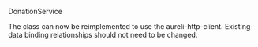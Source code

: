 DonationService

The class can now be reimplemented to use the aureli-http-client. Existing data binding relationships should not need to be changed.